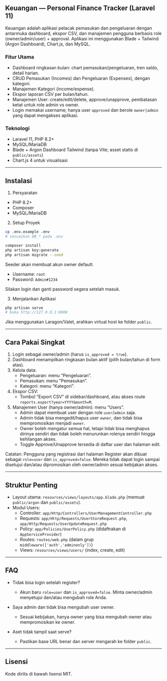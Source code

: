 ## Keuangan — Personal Finance Tracker (Laravel 11)

Keuangan adalah aplikasi pelacak pemasukan dan pengeluaran dengan antarmuka dashboard, ekspor CSV, dan manajemen pengguna berbasis role (owner/admin/user) + approval. Aplikasi ini menggunakan Blade + Tailwind (Argon Dashboard), Chart.js, dan MySQL.

### Fitur Utama

- Dashboard ringkasan bulan: chart pemasukan/pengeluaran, tren saldo, detail harian.
- CRUD Pemasukan (Incomes) dan Pengeluaran (Expenses), dengan kategori.
- Manajemen Kategori (income/expense).
- Ekspor laporan CSV per bulan/tahun.
- Manajemen User: create/edit/delete, approve/unapprove, pembatasan ketat untuk role admin vs owner.
- Login memakai username; hanya user `approved` dan berole `owner|admin` yang dapat mengakses aplikasi.

### Teknologi

- Laravel 11, PHP 8.2+
- MySQL/MariaDB
- Blade + Argon Dashboard Tailwind (tanpa Vite; asset statis di `public/assets`)
- Chart.js 4 untuk visualisasi

---

## Instalasi

1) Persyaratan

- PHP 8.2+
- Composer
- MySQL/MariaDB

2) Setup Proyek

```bash
cp .env.example .env
# sesuaikan DB_* pada .env

composer install
php artisan key:generate
php artisan migrate --seed
```

Seeder akan membuat akun owner default:

- Username: `root`
- Password: `Admin#1234`

Silakan login dan ganti password segera setelah masuk.

3) Menjalankan Aplikasi

```bash
php artisan serve
# buka http://127.0.0.1:8000
```

Jika menggunakan Laragon/Valet, arahkan virtual host ke folder `public`.

---

## Cara Pakai Singkat

1) Login sebagai owner/admin (harus `is_approved = true`).
2) Dashboard menampilkan ringkasan bulan aktif (pilih bulan/tahun di form atas).
3) Kelola data:
   - Pengeluaran: menu “Pengeluaran”.
   - Pemasukan: menu “Pemasukan”.
   - Kategori: menu “Kategori”.
4) Ekspor CSV:
   - Tombol “Export CSV” di sidebar/dashboard, atau akses route `reports.export?year=YYYY&month=M`.
5) Manajemen User (hanya owner/admin): menu “Users”.
   - Admin dapat membuat user dengan role `user`/`admin` saja.
   - Admin tidak bisa mengedit/hapus user `owner`, dan tidak bisa mempromosikan menjadi `owner`.
   - Owner boleh mengatur semua hal, tetapi tidak bisa menghapus dirinya sendiri dan tidak boleh menurunkan rolenya sendiri hingga kehilangan akses.
   - Toggle Approve/Unapprove tersedia di daftar user dan halaman edit.

Catatan: Pengguna yang registrasi dari halaman Register akan dibuat sebagai `role=user` dan `is_approved=false`. Mereka tidak dapat login sampai disetujui dan/atau dipromosikan oleh owner/admin sesuai kebijakan akses.

---

## Struktur Penting

- Layout utama: `resources/views/layouts/app.blade.php` (memuat `public/argon` dan `public/assets`).
- Modul Users:
  - Controller: `app/Http/Controllers/UserManagementController.php`
  - Requests: `app/Http/Requests/UserStoreRequest.php`, `app/Http/Requests/UserUpdateRequest.php`
  - Policy: `app/Policies/UserPolicy.php` (didaftrakan di `AppServiceProvider`)
  - Routes: `routes/web.php` (dalam grup `middleware(['auth','adminonly'])`)
  - Views: `resources/views/users/` (index, create, edit)

---

## FAQ

- Tidak bisa login setelah register?
  - Akun baru `role=user` dan `is_approved=false`. Minta owner/admin menyetujui dan/atau mengubah role Anda.

- Saya admin dan tidak bisa mengubah user owner.
  - Sesuai kebijakan, hanya owner yang bisa mengubah owner atau mempromosikan ke owner.

- Aset tidak tampil saat serve?
  - Pastikan base URL benar dan server mengarah ke folder `public`.

---

## Lisensi

Kode dirilis di bawah lisensi MIT.
